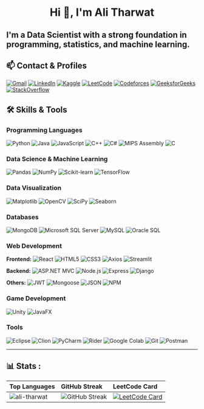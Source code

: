 <h1 align="center">Hi 👋, I'm Ali Tharwat</h1>

## I'm a Data Scientist with a strong foundation in programming, statistics, and machine learning.

## 📫 Contact & Profiles
[![Gmail](https://img.shields.io/badge/Gmail-D14836?style=for-the-badge&logo=gmail&logoColor=white)](mailto:alimotharwat@gmail.com) [![LinkedIn](https://custom-icon-badges.demolab.com/badge/LinkedIn-0A66C2?style=for-the-badge&logo=linkedin-white&logoColor=fff)](https://linkedin.com/in/ali-tharwat)
[![Kaggle](https://img.shields.io/badge/-Kaggle-20BEFF?style=for-the-badge&logo=kaggle&logoColor=white)](https://kaggle.com/alimtharwat) [![LeetCode](https://img.shields.io/badge/-LeetCode-FFA116?style=for-the-badge&logo=LeetCode&logoColor=fe9f16&color=black)](https://leetcode.com/alitharwat) [![Codeforces](https://img.shields.io/badge/-Codeforces-1F8ACB?style=for-the-badge&logo=codeforces&logoColor=white)](https://codeforces.com/profile/alitharwat) [![GeeksforGeeks](https://img.shields.io/badge/GeeksforGeeks-298D46?style=for-the-badge&logo=geeksforgeeks&logoColor=white)](https://auth.geeksforgeeks.org/user/aalimohamtl8s)
[![StackOverflow](https://img.shields.io/badge/Stack_Overflow-FE7A16?style=for-the-badge&logo=stack-overflow&logoColor=white)](https://stackoverflow.com/users/28046874/ali-tharwat)

## 🛠️ Skills & Tools

### Programming Languages
![Python](https://img.shields.io/badge/-Python-3776AB?style=for-the-badge&logo=python&logoColor=white) ![Java](https://img.shields.io/badge/-Java-007396?style=for-the-badge&logo=openjdk&) ![JavaScript](https://img.shields.io/badge/-JavaScript-F7DF1E?style=for-the-badge&logo=javascript&logoColor=black) ![C++](https://img.shields.io/badge/-C++-00599C?style=for-the-badge&logo=cplusplus&logoColor=white) ![C#](https://custom-icon-badges.demolab.com/badge/C%23-%23239120.svg?style=for-the-badge&logo=cshrp&logoColor=white&color=692a7a) ![MIPS Assembly](https://img.shields.io/badge/-MIPS%20Assembly-003366?style=for-the-badge&logo=assemblyscript&logoColor=white) ![C](https://img.shields.io/badge/-C-A8B9CC?style=for-the-badge&logo=c&logoColor=white&color=blue)

### Data Science & Machine Learning
![Pandas](https://img.shields.io/badge/-Pandas-150458?style=for-the-badge&logo=pandas&logoColor=white) ![NumPy](https://img.shields.io/badge/-NumPy-013243?style=for-the-badge&logo=numpy&logoColor=white) ![Scikit-learn](https://img.shields.io/badge/-Scikit--learn-F7931E?style=for-the-badge&logo=scikit-learn&logoColor=white) ![TensorFlow](https://img.shields.io/badge/-TensorFlow-FF6F00?style=for-the-badge&logo=tensorflow&logoColor=white)

### Data Visualization
![Matplotlib](https://custom-icon-badges.demolab.com/badge/Matplotlib-71D291?style=for-the-badge&logo=matplotlib) ![OpenCV](https://img.shields.io/badge/-OpenCV-5C3EE8?style=for-the-badge&logo=opencv&logoColor=white) ![SciPy](https://img.shields.io/badge/-SciPy-8CAAE6?style=for-the-badge&logo=scipy&logoColor=white) ![Seaborn](https://img.shields.io/badge/-Seaborn-5C8EBC?style=for-the-badge&logo=pypi&logoColor=white)

### Databases
![MongoDB](https://img.shields.io/badge/-MongoDB-47A248?style=for-the-badge&logo=mongodb&logoColor=white) ![Microsoft SQL Server](https://custom-icon-badges.demolab.com/badge/Microsoft%20SQL%20Server-CC2927?style=for-the-badge&logo=mssqlserver-white&logoColor=white) ![MySQL](https://img.shields.io/badge/MySQL-005C84?style=for-the-badge&logo=mysql&logoColor=white) ![Oracle SQL](https://img.shields.io/badge/-Oracle%20SQL-F80000?style=for-the-badge&logo=oracle&logoColor=white)

### Web Development
**Frontend:** ![React](https://img.shields.io/badge/-React-61DAFB?style=for-the-badge&logo=react&logoColor=black) ![HTML5](https://img.shields.io/badge/-HTML5-E34F26?style=for-the-badge&logo=html5&logoColor=white) ![CSS3](https://img.shields.io/badge/CSS3-639?style=for-the-badge&logo=css&logoColor=fff) ![Axios](https://img.shields.io/badge/axios-671ddf?&style=for-the-badge&logo=axios&logoColor=white) ![Streamlit](https://img.shields.io/badge/Streamlit-%23FE4B4B.svg?style=for-the-badge&logo=streamlit&logoColor=white)

**Backend:** ![ASP.NET MVC](https://img.shields.io/badge/-ASP.NET%20MVC-512BD4?style=for-the-badge&logo=dotnet&logoColor=white) ![Node.js](https://img.shields.io/badge/-Node.js-339933?style=for-the-badge&logo=node.js&logoColor=white) ![Express](https://img.shields.io/badge/-Express-000000?style=for-the-badge&logo=express&logoColor=white) ![Django](https://img.shields.io/badge/Django-092E20?style=for-the-badge&logo=django&logoColor=green)

**Others:** ![JWT](https://img.shields.io/badge/JWT-000000?style=for-the-badge&logo=JSON%20web%20tokens&logoColor=white) ![Mongoose](https://img.shields.io/badge/-Mongoose-880000?style=for-the-badge&logo=mongodb&logoColor=white) ![JSON](https://img.shields.io/badge/JSON-000000?style=for-the-badge&logo=json&logoColor=white) ![NPM](https://img.shields.io/badge/npm-CB3837?style=for-the-badge&logo=npm&logoColor=fff)

### Game Development
![Unity](https://img.shields.io/badge/-Unity-000000?style=for-the-badge&logo=unity&logoColor=white) ![JavaFX](https://img.shields.io/badge/-JavaFX-ED8B00?style=for-the-badge&logo=openjdk&logoColor=white)

### Tools
![Eclipse](https://img.shields.io/badge/Eclipse-2C2255?style=for-the-badge&logo=eclipse&logoColor=indigo&color=darkorange) ![Clion](https://img.shields.io/badge/CLion-000000?style=for-the-badge&logo=clion&logoColor=black&color=black&labelColor=deeppink) ![PyCharm](https://img.shields.io/badge/pycharm-143?style=for-the-badge&logo=pycharm&logoColor=black&color=black&labelColor=green) ![Rider](https://img.shields.io/badge/Rider-000000.svg?style=for-the-badge&logo=Rider&logoColor=black&color=black&labelColor=crimson) ![Google Colab](https://img.shields.io/badge/Google%20Colab-F9AB00?style=for-the-badge&logo=googlecolab&logoColor=fff) ![Git](https://img.shields.io/badge/-Git-F05032?style=for-the-badge&logo=git&logoColor=white) ![Postman](https://img.shields.io/badge/-Postman-FF6C37?style=for-the-badge&logo=postman&logoColor=white)

---

## 📊 Stats :

| Top Languages | GitHub Streak | LeetCode Card |
| :--- | :--- | :--- |
| <img src="https://github-readme-stats.vercel.app/api/top-langs?username=ali-tharwat&show_icons=true&locale=en&theme=tokyonight&cardWidth=450" alt="ali-tharwat" /> | <img src="https://github-readme-streak-stats.herokuapp.com/?user=ali-tharwat&theme=dark" alt="GitHub Streak" /> | <a href="https://leetcode.com/alitharwat/"><img src="https://leetcard.jacoblin.cool/alitharwat?theme=dark" alt="LeetCode Card" /></a> |
